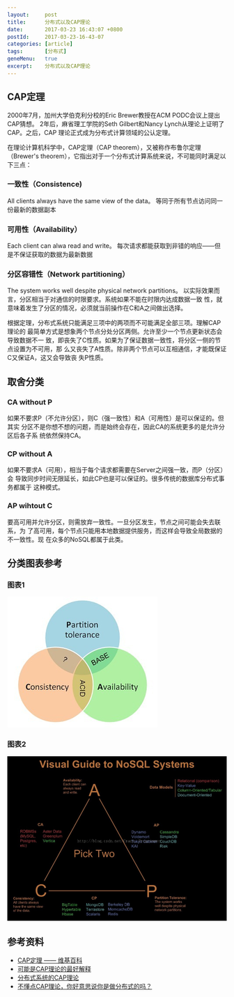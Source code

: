 ```yaml
---
layout:     post
title:      分布式以及CAP理论
date:       2017-03-23 16:43:07 +0800
postId:     2017-03-23-16-43-07
categories: [article]
tags:       [分布式]
geneMenu:   true
excerpt:    分布式以及CAP理论
---
```


## CAP定理

2000年7月，加州大学伯克利分校的Eric Brewer教授在ACM PODC会议上提出CAP猜想。
2年后，麻省理工学院的Seth Gilbert和Nancy Lynch从理论上证明了CAP。之后，CAP
理论正式成为分布式计算领域的公认定理。

在理论计算机科学中，CAP定理（CAP theorem），又被称作布鲁尔定理（Brewer's
theorem），它指出对于一个分布式计算系统来说，不可能同时满足以下三点：

### 一致性（Consistence)

All clients always have the same view of the data。
等同于所有节点访问同一份最新的数据副本

### 可用性（Availability）

Each client can alwa read and write。
每次请求都能获取到非错的响应——但是不保证获取的数据为最新数据

### 分区容错性（Network partitioning）

The system works well despite physical network partitions。
以实际效果而言，分区相当于对通信的时限要求。系统如果不能在时限内达成数据一致
性，就意味着发生了分区的情况，必须就当前操作在C和A之间做出选择。

根据定理，分布式系统只能满足三项中的两项而不可能满足全部三项。理解CAP理论的
最简单方式是想象两个节点分处分区两侧。允许至少一个节点更新状态会导致数据不一
致，即丧失了C性质。如果为了保证数据一致性，将分区一侧的节点设置为不可用，那
么又丧失了A性质。除非两个节点可以互相通信，才能既保证C又保证A，这又会导致丧
失P性质。

## 取舍分类

### CA without P

如果不要求P（不允许分区），则C（强一致性）和A（可用性）是可以保证的。但其实
分区不是你想不想的问题，而是始终会存在，因此CA的系统更多的是允许分区后各子系
统依然保持CA。

### CP without A

如果不要求A（可用），相当于每个请求都需要在Server之间强一致，而P（分区）会
导致同步时间无限延长，如此CP也是可以保证的。很多传统的数据库分布式事务都属于
这种模式。

### AP wihtout C

要高可用并允许分区，则需放弃一致性。一旦分区发生，节点之间可能会失去联系，为
了高可用，每个节点只能用本地数据提供服务，而这样会导致全局数据的不一致性。现
在众多的NoSQL都属于此类。


## 分类图表参考

### 图表1

![CAP基本分类](/image/post/2017/03/23/20170323-0101-cap.jpg)

### 图表2

![CAP详细分类](/image/post/2017/03/23/20170323-0102-cap.jpg)

## 参考资料

* [CAP定理 —— 维基百科](https://zh.wikipedia.org/wiki/CAP%E5%AE%9A%E7%90%86)
* [可能是CAP理论的最好解释](http://blog.csdn.net/dc_726/article/details/42784237)
* [分布式系统的CAP理论](http://www.hollischuang.com/archives/666)
* [不懂点CAP理论，你好意思说你是做分布式的吗？](http://www.yunweipai.com/archives/8432.html)
